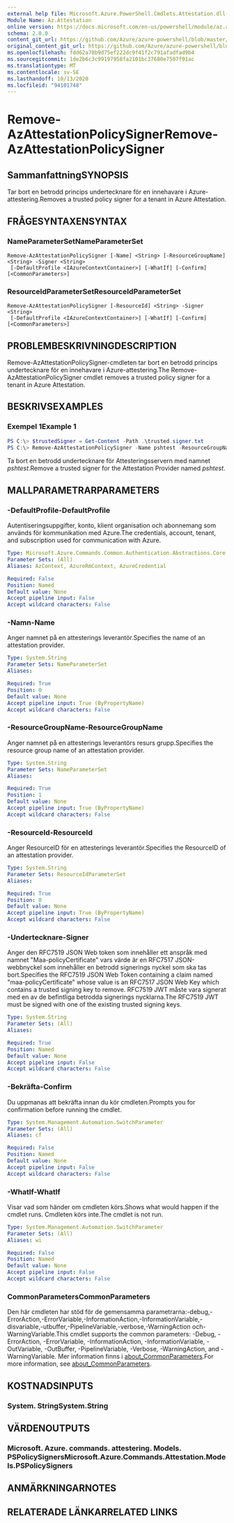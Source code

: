 ```yaml
---
external help file: Microsoft.Azure.PowerShell.Cmdlets.Attestation.dll-Help.xml
Module Name: Az.Attestation
online version: https://docs.microsoft.com/en-us/powershell/module/az.attestation/remove-azattestationpolicysigner
schema: 2.0.0
content_git_url: https://github.com/Azure/azure-powershell/blob/master/src/Attestation/Attestation/help/Remove-AzAttestationPolicySigner.md
original_content_git_url: https://github.com/Azure/azure-powershell/blob/master/src/Attestation/Attestation/help/Remove-AzAttestationPolicySigner.md
ms.openlocfilehash: fdd62a78b9d75ef222dc9f41f2c791afadfad9b4
ms.sourcegitcommit: 1de2b6c3c99197958fa2101bc37680e7507f91ac
ms.translationtype: MT
ms.contentlocale: sv-SE
ms.lasthandoff: 10/13/2020
ms.locfileid: "94101748"
---
```

# <span data-ttu-id="df21a-101">Remove-AzAttestationPolicySigner</span><span class="sxs-lookup"><span data-stu-id="df21a-101">Remove-AzAttestationPolicySigner</span></span>

## <span data-ttu-id="df21a-102">Sammanfattning</span><span class="sxs-lookup"><span data-stu-id="df21a-102">SYNOPSIS</span></span>
<span data-ttu-id="df21a-103">Tar bort en betrodd princips undertecknare för en innehavare i Azure-attestering.</span><span class="sxs-lookup"><span data-stu-id="df21a-103">Removes a trusted policy signer for a tenant in Azure Attestation.</span></span>

## <span data-ttu-id="df21a-104">FRÅGESYNTAXEN</span><span class="sxs-lookup"><span data-stu-id="df21a-104">SYNTAX</span></span>

### <span data-ttu-id="df21a-105">NameParameterSet</span><span class="sxs-lookup"><span data-stu-id="df21a-105">NameParameterSet</span></span>
```
Remove-AzAttestationPolicySigner [-Name] <String> [-ResourceGroupName] <String> -Signer <String>
 [-DefaultProfile <IAzureContextContainer>] [-WhatIf] [-Confirm] [<CommonParameters>]
```

### <span data-ttu-id="df21a-106">ResourceIdParameterSet</span><span class="sxs-lookup"><span data-stu-id="df21a-106">ResourceIdParameterSet</span></span>
```
Remove-AzAttestationPolicySigner [-ResourceId] <String> -Signer <String>
 [-DefaultProfile <IAzureContextContainer>] [-WhatIf] [-Confirm] [<CommonParameters>]
```

## <span data-ttu-id="df21a-107">PROBLEMBESKRIVNING</span><span class="sxs-lookup"><span data-stu-id="df21a-107">DESCRIPTION</span></span>
<span data-ttu-id="df21a-108">Remove-AzAttestationPolicySigner-cmdleten tar bort en betrodd princips undertecknare för en innehavare i Azure-attestering.</span><span class="sxs-lookup"><span data-stu-id="df21a-108">The Remove-AzAttestationPolicySigner cmdlet removes a trusted policy signer for a tenant in Azure Attestation.</span></span>

## <span data-ttu-id="df21a-109">BESKRIVS</span><span class="sxs-lookup"><span data-stu-id="df21a-109">EXAMPLES</span></span>

### <span data-ttu-id="df21a-110">Exempel 1</span><span class="sxs-lookup"><span data-stu-id="df21a-110">Example 1</span></span>
```powershell
PS C:\> $trustedSigner = Get-Content -Path .\trusted.signer.txt
PS C:\> Remove-AzAttestationPolicySigner -Name pshtest -ResourceGroupName psh-test-rg -Signer $trustedSigner
```

<span data-ttu-id="df21a-111">Ta bort en betrodd undertecknare för Attesteringsservern med namnet *pshtest*.</span><span class="sxs-lookup"><span data-stu-id="df21a-111">Remove a trusted signer for the Attestation Provider named *pshtest*.</span></span>

## <span data-ttu-id="df21a-112">MALLPARAMETRAR</span><span class="sxs-lookup"><span data-stu-id="df21a-112">PARAMETERS</span></span>

### <span data-ttu-id="df21a-113">-DefaultProfile</span><span class="sxs-lookup"><span data-stu-id="df21a-113">-DefaultProfile</span></span>
<span data-ttu-id="df21a-114">Autentiseringsuppgifter, konto, klient organisation och abonnemang som används för kommunikation med Azure.</span><span class="sxs-lookup"><span data-stu-id="df21a-114">The credentials, account, tenant, and subscription used for communication with Azure.</span></span>

```yaml
Type: Microsoft.Azure.Commands.Common.Authentication.Abstractions.Core.IAzureContextContainer
Parameter Sets: (All)
Aliases: AzContext, AzureRmContext, AzureCredential

Required: False
Position: Named
Default value: None
Accept pipeline input: False
Accept wildcard characters: False
```

### <span data-ttu-id="df21a-115">-Namn</span><span class="sxs-lookup"><span data-stu-id="df21a-115">-Name</span></span>
<span data-ttu-id="df21a-116">Anger namnet på en attesterings leverantör.</span><span class="sxs-lookup"><span data-stu-id="df21a-116">Specifies the name of an attestation provider.</span></span>

```yaml
Type: System.String
Parameter Sets: NameParameterSet
Aliases:

Required: True
Position: 0
Default value: None
Accept pipeline input: True (ByPropertyName)
Accept wildcard characters: False
```

### <span data-ttu-id="df21a-117">-ResourceGroupName</span><span class="sxs-lookup"><span data-stu-id="df21a-117">-ResourceGroupName</span></span>
<span data-ttu-id="df21a-118">Anger namnet på en attesterings leverantörs resurs grupp.</span><span class="sxs-lookup"><span data-stu-id="df21a-118">Specifies the resource group name of an attestation provider.</span></span>

```yaml
Type: System.String
Parameter Sets: NameParameterSet
Aliases:

Required: True
Position: 1
Default value: None
Accept pipeline input: True (ByPropertyName)
Accept wildcard characters: False
```

### <span data-ttu-id="df21a-119">-ResourceId</span><span class="sxs-lookup"><span data-stu-id="df21a-119">-ResourceId</span></span>
<span data-ttu-id="df21a-120">Anger ResourceID för en attesterings leverantör.</span><span class="sxs-lookup"><span data-stu-id="df21a-120">Specifies the ResourceID of an attestation provider.</span></span>

```yaml
Type: System.String
Parameter Sets: ResourceIdParameterSet
Aliases:

Required: True
Position: 0
Default value: None
Accept pipeline input: True (ByPropertyName)
Accept wildcard characters: False
```

### <span data-ttu-id="df21a-121">-Undertecknare</span><span class="sxs-lookup"><span data-stu-id="df21a-121">-Signer</span></span>
<span data-ttu-id="df21a-122">Anger den RFC7519 JSON Web token som innehåller ett anspråk med namnet "Maa-policyCertificate" vars värde är en RFC7517 JSON-webbnyckel som innehåller en betrodd signerings nyckel som ska tas bort.</span><span class="sxs-lookup"><span data-stu-id="df21a-122">Specifies the RFC7519 JSON Web Token containing a claim named "maa-policyCertificate" whose value is an RFC7517 JSON Web Key which contains a trusted signing key to remove.</span></span>
<span data-ttu-id="df21a-123">RFC7519 JWT måste vara signerat med en av de befintliga betrodda signerings nycklarna.</span><span class="sxs-lookup"><span data-stu-id="df21a-123">The RFC7519 JWT must be signed with one of the existing trusted signing keys.</span></span>

```yaml
Type: System.String
Parameter Sets: (All)
Aliases:

Required: True
Position: Named
Default value: None
Accept pipeline input: False
Accept wildcard characters: False
```

### <span data-ttu-id="df21a-124">-Bekräfta</span><span class="sxs-lookup"><span data-stu-id="df21a-124">-Confirm</span></span>
<span data-ttu-id="df21a-125">Du uppmanas att bekräfta innan du kör cmdleten.</span><span class="sxs-lookup"><span data-stu-id="df21a-125">Prompts you for confirmation before running the cmdlet.</span></span>

```yaml
Type: System.Management.Automation.SwitchParameter
Parameter Sets: (All)
Aliases: cf

Required: False
Position: Named
Default value: None
Accept pipeline input: False
Accept wildcard characters: False
```

### <span data-ttu-id="df21a-126">-WhatIf</span><span class="sxs-lookup"><span data-stu-id="df21a-126">-WhatIf</span></span>
<span data-ttu-id="df21a-127">Visar vad som händer om cmdleten körs.</span><span class="sxs-lookup"><span data-stu-id="df21a-127">Shows what would happen if the cmdlet runs.</span></span>
<span data-ttu-id="df21a-128">Cmdleten körs inte.</span><span class="sxs-lookup"><span data-stu-id="df21a-128">The cmdlet is not run.</span></span>

```yaml
Type: System.Management.Automation.SwitchParameter
Parameter Sets: (All)
Aliases: wi

Required: False
Position: Named
Default value: None
Accept pipeline input: False
Accept wildcard characters: False
```

### <span data-ttu-id="df21a-129">CommonParameters</span><span class="sxs-lookup"><span data-stu-id="df21a-129">CommonParameters</span></span>
<span data-ttu-id="df21a-130">Den här cmdleten har stöd för de gemensamma parametrarna:-debug,-ErrorAction,-ErrorVariable,-InformationAction,-InformationVariable,-disvariable,-utbuffer,-PipelineVariable,-verbose,-WarningAction och-WarningVariable.</span><span class="sxs-lookup"><span data-stu-id="df21a-130">This cmdlet supports the common parameters: -Debug, -ErrorAction, -ErrorVariable, -InformationAction, -InformationVariable, -OutVariable, -OutBuffer, -PipelineVariable, -Verbose, -WarningAction, and -WarningVariable.</span></span> <span data-ttu-id="df21a-131">Mer information finns i [about_CommonParameters](http://go.microsoft.com/fwlink/?LinkID=113216).</span><span class="sxs-lookup"><span data-stu-id="df21a-131">For more information, see [about_CommonParameters](http://go.microsoft.com/fwlink/?LinkID=113216).</span></span>

## <span data-ttu-id="df21a-132">KOSTNADS</span><span class="sxs-lookup"><span data-stu-id="df21a-132">INPUTS</span></span>

### <span data-ttu-id="df21a-133">System. String</span><span class="sxs-lookup"><span data-stu-id="df21a-133">System.String</span></span>

## <span data-ttu-id="df21a-134">VÄRDEN</span><span class="sxs-lookup"><span data-stu-id="df21a-134">OUTPUTS</span></span>

### <span data-ttu-id="df21a-135">Microsoft. Azure. commands. attestering. Models. PSPolicySigners</span><span class="sxs-lookup"><span data-stu-id="df21a-135">Microsoft.Azure.Commands.Attestation.Models.PSPolicySigners</span></span>

## <span data-ttu-id="df21a-136">ANMÄRKNINGAR</span><span class="sxs-lookup"><span data-stu-id="df21a-136">NOTES</span></span>

## <span data-ttu-id="df21a-137">RELATERADE LÄNKAR</span><span class="sxs-lookup"><span data-stu-id="df21a-137">RELATED LINKS</span></span>

